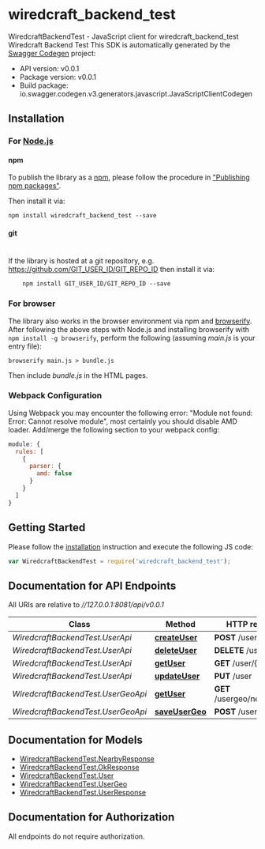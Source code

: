 # wiredcraft_backend_test

WiredcraftBackendTest - JavaScript client for wiredcraft_backend_test
Wiredcraft Backend Test
This SDK is automatically generated by the [Swagger Codegen](https://github.com/swagger-api/swagger-codegen) project:

- API version: v0.0.1
- Package version: v0.0.1
- Build package: io.swagger.codegen.v3.generators.javascript.JavaScriptClientCodegen

## Installation

### For [Node.js](https://nodejs.org/)

#### npm

To publish the library as a [npm](https://www.npmjs.com/),
please follow the procedure in ["Publishing npm packages"](https://docs.npmjs.com/getting-started/publishing-npm-packages).

Then install it via:

```shell
npm install wiredcraft_backend_test --save
```

#### git
#
If the library is hosted at a git repository, e.g.
https://github.com/GIT_USER_ID/GIT_REPO_ID
then install it via:

```shell
    npm install GIT_USER_ID/GIT_REPO_ID --save
```

### For browser

The library also works in the browser environment via npm and [browserify](http://browserify.org/). After following
the above steps with Node.js and installing browserify with `npm install -g browserify`,
perform the following (assuming *main.js* is your entry file):

```shell
browserify main.js > bundle.js
```

Then include *bundle.js* in the HTML pages.

### Webpack Configuration

Using Webpack you may encounter the following error: "Module not found: Error:
Cannot resolve module", most certainly you should disable AMD loader. Add/merge
the following section to your webpack config:

```javascript
module: {
  rules: [
    {
      parser: {
        amd: false
      }
    }
  ]
}
```

## Getting Started

Please follow the [installation](#installation) instruction and execute the following JS code:

```javascript
var WiredcraftBackendTest = require('wiredcraft_backend_test');

```

## Documentation for API Endpoints

All URIs are relative to *//127.0.0.1:8081/api/v0.0.1*

Class | Method | HTTP request | Description
------------ | ------------- | ------------- | -------------
*WiredcraftBackendTest.UserApi* | [**createUser**](docs/UserApi.md#createUser) | **POST** /user | 
*WiredcraftBackendTest.UserApi* | [**deleteUser**](docs/UserApi.md#deleteUser) | **DELETE** /user/{id} | 
*WiredcraftBackendTest.UserApi* | [**getUser**](docs/UserApi.md#getUser) | **GET** /user/{id} | 
*WiredcraftBackendTest.UserApi* | [**updateUser**](docs/UserApi.md#updateUser) | **PUT** /user | 
*WiredcraftBackendTest.UserGeoApi* | [**getUser**](docs/UserGeoApi.md#getUser) | **GET** /usergeo/nearby/{id} | 
*WiredcraftBackendTest.UserGeoApi* | [**saveUserGeo**](docs/UserGeoApi.md#saveUserGeo) | **POST** /usergeo | 


## Documentation for Models

 - [WiredcraftBackendTest.NearbyResponse](docs/NearbyResponse.md)
 - [WiredcraftBackendTest.OkResponse](docs/OkResponse.md)
 - [WiredcraftBackendTest.User](docs/User.md)
 - [WiredcraftBackendTest.UserGeo](docs/UserGeo.md)
 - [WiredcraftBackendTest.UserResponse](docs/UserResponse.md)


## Documentation for Authorization

 All endpoints do not require authorization.

